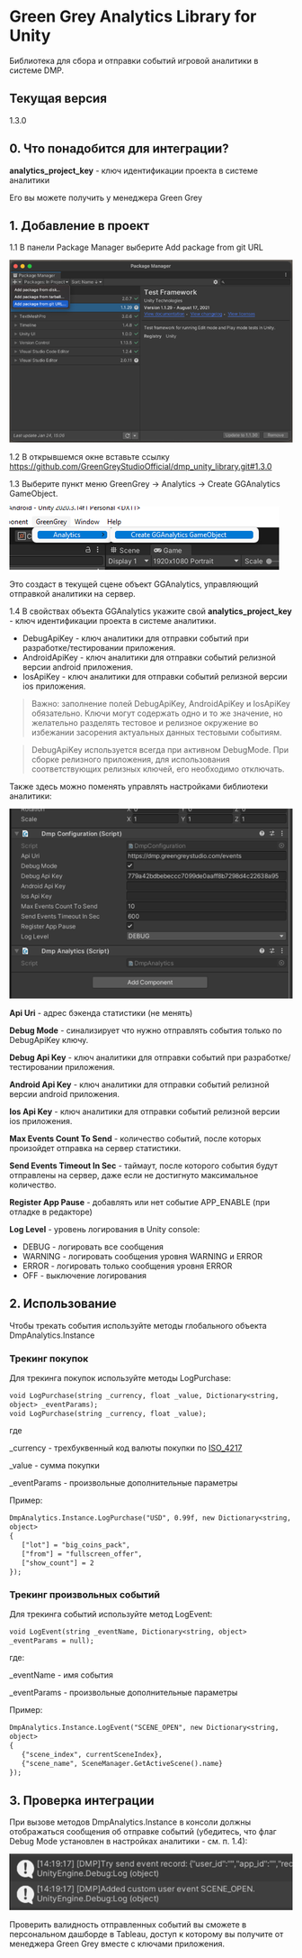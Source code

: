 # Green Grey Analytics Library for Unity
Библиотека для сбора и отправки событий игровой аналитики в системе DMP.

## Текущая версия
1.3.0

## 0. Что понадобится для интеграции?
**analytics_project_key** - ключ идентификации проекта в системе аналитики

Его вы можете получить у менеджера Green Grey


## 1. Добавление в проект
1.1 В панели Package Manager выберите Add package from git URL

![Add package to project](/.readme/add_package_from_git.png)

1.2 В открывшемся окне вставьте ссылку https://github.com/GreenGreyStudioOfficial/dmp_unity_library.git#1.3.0

1.3 Выберите пункт меню GreenGrey → Analytics → Create GGAnalytics GameObject.

![Add asset](/.readme/add_asset.png)

Это создаст в текущей сцене объект GGAnalytics, управляющий отправкой аналитики на сервер. 

1.4 В свойствах объекта GGAnalytics укажите свой **analytics_project_key** - ключ идентификации проекта в системе аналитики.

- DebugApiKey - ключ аналитики для отправки событий при разработке/тестировании приложения.
- AndroidApiKey - ключ аналитики для отправки событий релизной версии android приложения.
- IosApiKey - ключ аналитики для отправки событий релизной версии ios приложения.

> Важно: заполнение полей DebugApiKey, AndroidApiKey и IosApiKey обязательно. Ключи могут содержать одно и то же значение, но желательно разделять тестовое и релизное окружение во избежании засорения актуальных данных тестовыми событиям.

> DebugApiKey используется всегда при активном DebugMode. При сборке релизного приложения, для использования соответствующих релизных ключей, его необходимо отключать. 

Также здесь можно поменять управлять настройками библиотеки аналитики:

![Settings](/.readme/properties.png)

**Api Uri** - адрес бэкенда статистики (не менять)

**Debug Mode** - синализирует что нужно отправлять события только по DebugApiKey ключу.

**Debug Api Key** - ключ аналитики для отправки событий при разработке/тестировании приложения.

**Android Api Key** - ключ аналитики для отправки событий релизной версии android приложения.

**Ios Api Key** - ключ аналитики для отправки событий релизной версии ios приложения.

**Max Events Count To Send** - количество событий, после которых произойдет отправка на сервер статистики.

**Send Events Timeout In Sec** - таймаут, после которого события будут отправлены на сервер, даже если не достигнуто максимальное количество.

**Register App Pause** - добавлять или нет событие APP_ENABLE (при отладке в редакторе)

**Log Level** - уровень логирования в Unity console:
- DEBUG - логировать все сообщения
- WARNING - логировать сообщения уровня WARNING и ERROR
- ERROR - логировать только сообщения уровня ERROR
- OFF - выключение логирования


## 2. Использование

Чтобы трекать события используйте методы глобального объекта DmpAnalytics.Instance


### Трекинг покупок

Для трекинга покупок используйте методы LogPurchase:

```
void LogPurchase(string _currency, float _value, Dictionary<string, object> _eventParams);
void LogPurchase(string _currency, float _value);
```

где

_currency - трехбуквенный код валюты покупки по [ISO_4217](https://en.wikipedia.org/wiki/ISO_4217#Active_codes)

_value - сумма покупки

_eventParams - произвольные дополнительные параметры


Пример:

```
DmpAnalytics.Instance.LogPurchase("USD", 0.99f, new Dictionary<string, object>
{
   ["lot"] = "big_coins_pack",
   ["from"] = "fullscreen_offer",
   ["show_count"] = 2
});
```

### Трекинг произвольных событий

Для трекинга событий используйте метод LogEvent:

```
void LogEvent(string _eventName, Dictionary<string, object> _eventParams = null);
```

где:

_eventName - имя события

_eventParams  - произвольные дополнительные параметры

Пример:
```
DmpAnalytics.Instance.LogEvent("SCENE_OPEN", new Dictionary<string, object>
{
   {"scene_index", currentSceneIndex},
   {"scene_name", SceneManager.GetActiveScene().name}
});
```

## 3. Проверка интеграции

При вызове методов DmpAnalytics.Instance в консоли должны отображаться сообщения об отправке событий (убедитесь, что флаг Debug Mode установлен  в настройках аналитики - см. п. 1.4):

![Log](/.readme/log.png)

Проверить валидность отправленных событий вы сможете в персональном дашборде в Tableau, доступ к которому вы получите от менеджера Green Grey вместе с ключами приложения.
